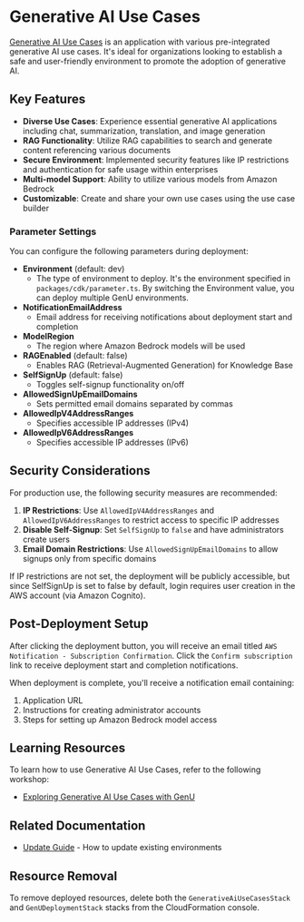 # Generative AI Use Cases

[Generative AI Use Cases](https://github.com/aws-samples/generative-ai-use-cases-jp) is an application with various pre-integrated generative AI use cases. It's ideal for organizations looking to establish a safe and user-friendly environment to promote the adoption of generative AI.

## Key Features

- **Diverse Use Cases**: Experience essential generative AI applications including chat, summarization, translation, and image generation
- **RAG Functionality**: Utilize RAG capabilities to search and generate content referencing various documents
- **Secure Environment**: Implemented security features like IP restrictions and authentication for safe usage within enterprises
- **Multi-model Support**: Ability to utilize various models from Amazon Bedrock
- **Customizable**: Create and share your own use cases using the use case builder

### Parameter Settings

You can configure the following parameters during deployment:

* **Environment** (default: dev)
    * The type of environment to deploy. It's the environment specified in `packages/cdk/parameter.ts`. By switching the Environment value, you can deploy multiple GenU environments.
* **NotificationEmailAddress**
    * Email address for receiving notifications about deployment start and completion
* **ModelRegion**
    * The region where Amazon Bedrock models will be used
* **RAGEnabled** (default: false)
    * Enables RAG (Retrieval-Augmented Generation) for Knowledge Base
* **SelfSignUp** (default: false)
    * Toggles self-signup functionality on/off
* **AllowedSignUpEmailDomains**
    * Sets permitted email domains separated by commas
* **AllowedIpV4AddressRanges**
    * Specifies accessible IP addresses (IPv4)
* **AllowedIpV6AddressRanges**
    * Specifies accessible IP addresses (IPv6)

## Security Considerations

For production use, the following security measures are recommended:

1. **IP Restrictions**: Use `AllowedIpV4AddressRanges` and `AllowedIpV6AddressRanges` to restrict access to specific IP addresses
2. **Disable Self-Signup**: Set `SelfSignUp` to `false` and have administrators create users
3. **Email Domain Restrictions**: Use `AllowedSignUpEmailDomains` to allow signups only from specific domains

If IP restrictions are not set, the deployment will be publicly accessible, but since SelfSignUp is set to false by default, login requires user creation in the AWS account (via Amazon Cognito).

## Post-Deployment Setup

After clicking the deployment button, you will receive an email titled `AWS Notification - Subscription Confirmation`. Click the `Confirm subscription` link to receive deployment start and completion notifications.

When deployment is complete, you'll receive a notification email containing:

1. Application URL
2. Instructions for creating administrator accounts
3. Steps for setting up Amazon Bedrock model access

## Learning Resources

To learn how to use Generative AI Use Cases, refer to the following workshop:

* [Exploring Generative AI Use Cases with GenU](https://catalog.us-east-1.prod.workshops.aws/workshops/58088ef5-d47c-441d-ae65-e44ff1d6a92b/en-US)

## Related Documentation

- [Update Guide](generative-ai-use-cases-update.en.md) - How to update existing environments

## Resource Removal

To remove deployed resources, delete both the `GenerativeAiUseCasesStack` and `GenUDeploymentStack` stacks from the CloudFormation console.
